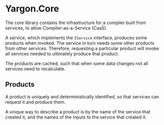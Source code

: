 ﻿# Yargon.Core

The core library contains the infrastructure for a compiler built from services, to allow Compiler-as-a-Service (CaaS).

A service, which implements the `IService` interface, produces some products when invoked. The service in turn needs some other products from other services. Therefore, requesting a particular product will invoke all services needed to ultimately produce that product.

The products are cached, such that when some data changes not all services need to recalculate.

## Products
A product is uniquely and deterministically identified, so that services can request it and produce them.

A unique way to describe a product is by the name of the service that created it, and the names of the inputs to the service that created it.